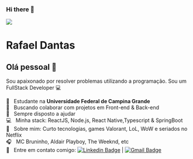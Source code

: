 ### Hi there 👋

<!--
**Rafaeldsa/Rafaeldsa** is a ✨ _special_ ✨ repository because its `README.md` (this file) appears on your GitHub profile.

Here are some ideas to get you started:

- 🔭 I’m currently working on ...
- 🌱 I’m currently learning ...
- 👯 I’m looking to collaborate on ...
- 🤔 I’m looking for help with ...
- 💬 Ask me about ...
- 📫 How to reach me: ...
- 😄 Pronouns: ...
- ⚡ Fun fact: ...
-->

<img width="auto" src="https://lh3.googleusercontent.com/ogw/ADGmqu_N6l2Rc-Dg7W5j_10koVrVHGNbRRROnzUgZutr=s32-c-mo">


# Rafael Dantas

## Olá pessoal 👋
Sou apaixonado por resolver problemas utilizando a programação.
Sou um FullStack Developer :computer:

 :notebook:  &nbsp; Estudante na **Universidade Federal de Campina Grande**
 <br/> :purple_heart: &nbsp; Buscando colaborar com projetos em Front-end & Back-end
 <br/> :battery: &nbsp; Sempre disposto a ajudar
 <br/> :computer: &nbsp; Minha stack: ReactJS, Node.js, React Native,Typescript & SpringBoot
 <br/> 💬  &nbsp; Sobre mim: Curto tecnologias, games Valorant, LoL, WoW e seriados no Netflix
 <br/> :headphones:  &nbsp; MC Bruninho, Aldair Playboy, The Weeknd, etc
 <br/> :email: &nbsp; Entre em contato comigo: [![Linkedin Badge](https://img.shields.io/badge/-RafaelDantas-blue?style=flat-square&logo=Linkedin&logoColor=white&link=https://www.linkedin.com/in/rafaeldsa21/)](https://www.linkedin.com/in/rafaeldsa21) 
| 
[![Gmail Badge](https://img.shields.io/badge/-rafaeldantas461@gmail.com-c14438?style=flat-square&logo=Gmail&logoColor=white&link=mailto:rafaeldantas461@gmail.com)](mailto:rafaeldantas461@gmail.com)
